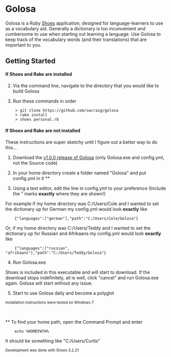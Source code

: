 # Golosa
Golosa is a Ruby [Shoes](http://shoesrb.com/) application, designed for language-learners to use as a vocabulary aid. Generally a dictionary is too inconvenient and cumbersome to use when starting out learning a language. Use Golosa to keep track of the vocabulary words (and their translations) that are important to you.

## Getting Started

#### If Shoes and Rake are installed

2. Via the command line, navigate to the directory that you would like to build Golosa

3. Run these commands in order

        > git clone https://github.com/swcraig/golosa
        > rake install
        > shoes personal.rb

#### If Shoes and Rake are not installed
These instructions are super sketchy until I figure out a better way to do this...

1. Download the [v1.0.0 release of Golosa](https://github.com/swcraig/golosa/releases/tag/v1.0.0) (only Golosa.exe and config.yml, not the Source code)

2. In your home directory create a folder named "Golosa" and put config.yml in it **

3. Using a text editor, edit the line in config.yml to your preference (Include the " marks <strong>exactly</strong> where they are shown!)

  For example if my home directory was C:/Users/Cole and I wanted to set the dictionary up for German my config.yml would look <strong>exactly</strong> like

        {"languages":["german"],"path":"C:/Users/Cole/Golosa"}

  Or, if my home directory was C:/Users/Teddy and I wanted to set the dictionary up for Russian and Afrikaans my config.yml would look <strong>exactly</strong> like

        {"languages":["russian", "afrikaans"],"path":"C:/Users/Teddy/Golosa"}

4. Run Golosa.exe

  Shoes is included in this executable and will start to download.  If the download stops indefinitely, all is well, click "cancel" and run Golosa.exe again. Golosa will start without any issue.

5. Start to use Golosa daily and become a polyglot

<sub>Installation instructions were tested on Windows 7</sub>  

<br>

** To find your home path, open the Command Prompt and enter

        echo %HOMEPATH%

It should be something like "C:/Users/Curtis"

<sub>Development was done with Shoes 3.2.21</sub>
